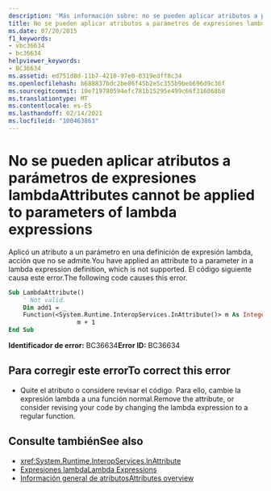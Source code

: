 ```yaml
---
description: 'Más información sobre: no se pueden aplicar atributos a parámetros de expresiones lambda'
title: No se pueden aplicar atributos a parámetros de expresiones lambda
ms.date: 07/20/2015
f1_keywords:
- vbc36634
- bc36634
helpviewer_keywords:
- BC36634
ms.assetid: ed751d8d-11b7-4210-97e0-0319edff8c34
ms.openlocfilehash: b688837bdc2be86f45b2e5c355b9beb696d9c36f
ms.sourcegitcommit: 10e719780594efc781b15295e499c66f316068b8
ms.translationtype: MT
ms.contentlocale: es-ES
ms.lasthandoff: 02/14/2021
ms.locfileid: "100463863"
---
```

# <a name="attributes-cannot-be-applied-to-parameters-of-lambda-expressions"></a><span data-ttu-id="63d25-103">No se pueden aplicar atributos a parámetros de expresiones lambda</span><span class="sxs-lookup"><span data-stu-id="63d25-103">Attributes cannot be applied to parameters of lambda expressions</span></span>

<span data-ttu-id="63d25-104">Aplicó un atributo a un parámetro en una definición de expresión lambda, acción que no se admite.</span><span class="sxs-lookup"><span data-stu-id="63d25-104">You have applied an attribute to a parameter in a lambda expression definition, which is not supported.</span></span> <span data-ttu-id="63d25-105">El código siguiente causa este error.</span><span class="sxs-lookup"><span data-stu-id="63d25-105">The following code causes this error.</span></span>  
  
```vb  
Sub LambdaAttribute()  
    ' Not valid.  
    Dim add1 = _  
    Function(<System.Runtime.InteropServices.InAttribute()> m As Integer) _  
                   m + 1  
End Sub  
```  
  
 <span data-ttu-id="63d25-106">**Identificador de error:** BC36634</span><span class="sxs-lookup"><span data-stu-id="63d25-106">**Error ID:** BC36634</span></span>  
  
## <a name="to-correct-this-error"></a><span data-ttu-id="63d25-107">Para corregir este error</span><span class="sxs-lookup"><span data-stu-id="63d25-107">To correct this error</span></span>  
  
- <span data-ttu-id="63d25-108">Quite el atributo o considere revisar el código. Para ello, cambie la expresión lambda a una función normal.</span><span class="sxs-lookup"><span data-stu-id="63d25-108">Remove the attribute, or consider revising your code by changing the lambda expression to a regular function.</span></span>  
  
## <a name="see-also"></a><span data-ttu-id="63d25-109">Consulte también</span><span class="sxs-lookup"><span data-stu-id="63d25-109">See also</span></span>

- <xref:System.Runtime.InteropServices.InAttribute>
- [<span data-ttu-id="63d25-110">Expresiones lambda</span><span class="sxs-lookup"><span data-stu-id="63d25-110">Lambda Expressions</span></span>](../programming-guide/language-features/procedures/lambda-expressions.md)
- [<span data-ttu-id="63d25-111">Información general de atributos</span><span class="sxs-lookup"><span data-stu-id="63d25-111">Attributes overview</span></span>](../programming-guide/concepts/attributes/index.md)

